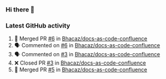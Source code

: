 ### Hi there 👋


### Latest GitHub activity
<!--START_SECTION:activity-->
1. 🎉 Merged PR [#6](https://github.com/Bhacaz/docs-as-code-confluence/pull/6) in [Bhacaz/docs-as-code-confluence](https://github.com/Bhacaz/docs-as-code-confluence)
2. 🗣 Commented on [#6](https://github.com/Bhacaz/docs-as-code-confluence/issues/6) in [Bhacaz/docs-as-code-confluence](https://github.com/Bhacaz/docs-as-code-confluence)
3. 🗣 Commented on [#3](https://github.com/Bhacaz/docs-as-code-confluence/issues/3) in [Bhacaz/docs-as-code-confluence](https://github.com/Bhacaz/docs-as-code-confluence)
4. ❌ Closed PR [#3](https://github.com/Bhacaz/docs-as-code-confluence/pull/3) in [Bhacaz/docs-as-code-confluence](https://github.com/Bhacaz/docs-as-code-confluence)
5. 🎉 Merged PR [#5](https://github.com/Bhacaz/docs-as-code-confluence/pull/5) in [Bhacaz/docs-as-code-confluence](https://github.com/Bhacaz/docs-as-code-confluence)
<!--END_SECTION:activity-->

<!--
**Bhacaz/bhacaz** is a ✨ _special_ ✨ repository because its `README.md` (this file) appears on your GitHub profile.

Here are some ideas to get you started:

- 🔭 I’m currently working on ...
- 🌱 I’m currently learning ...
- 👯 I’m looking to collaborate on ...
- 🤔 I’m looking for help with ...
- 💬 Ask me about ...
- 📫 How to reach me: ...
- 😄 Pronouns: ...
- ⚡ Fun fact: ...
-->
